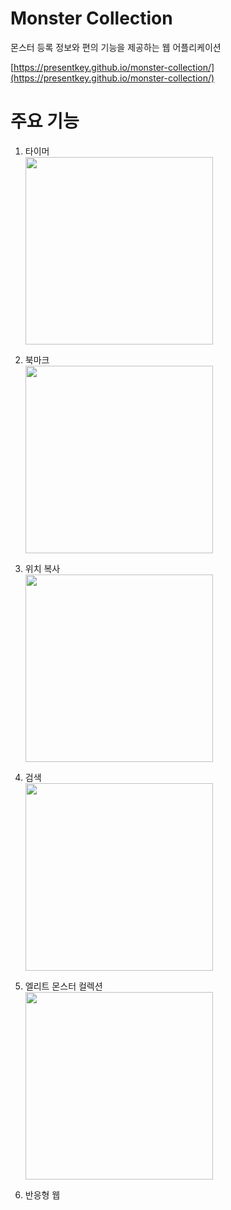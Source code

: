 # Monster Collection

몬스터 등록 정보와 편의 기능을 제공하는 웹 어플리케이션

[https://presentkey.github.io/monster-collection/](https://presentkey.github.io/monster-collection/)

# 주요 기능

1. 타이머  
   <img height="300px" src="https://user-images.githubusercontent.com/115006670/208450853-03358fcb-5deb-4e91-93f8-7f5257efc737.gif">

2. 북마크  
   <img height="300px" src="https://user-images.githubusercontent.com/115006670/208689781-588952ae-41d4-4e26-a6cc-30b23ab10e54.gif">

3. 위치 복사  
   <img height="300px" src="https://user-images.githubusercontent.com/115006670/208689983-e886ceb1-a6bc-4163-8101-124c02a9ebcb.gif">

4. 검색  
   <img height="300px" src="https://user-images.githubusercontent.com/115006670/208690143-e1a75892-bc44-408e-9dc2-56c5495c48c2.gif">

5. 엘리트 몬스터 컬렉션  
   <img height="300px" src="https://user-images.githubusercontent.com/115006670/208690404-6eb41057-cabd-481e-8a93-5ea0cfe60810.gif">

6. 반응형 웹
